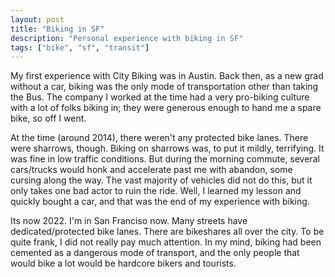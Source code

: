 ```yaml
---
layout: post
title: "Biking in SF"
description: "Personal experience with biking in SF"
tags: ["bike", "sf", "transit"]
---
```


My first experience with City Biking was in Austin. Back then, as a new grad without a car, biking was the only mode of transportation other than taking the Bus. The company I worked at the time had a very pro-biking culture with a lot of folks biking in; they were generous enough to hand me a spare bike, so off I went.

At the time (around 2014), there weren't any protected bike lanes. There were sharrows, though. Biking on sharrows was, to put it mildly, terrifying. It was fine in low traffic conditions. But during the morning commute, several cars/trucks would honk and accelerate past me with abandon, some cursing along the way. The vast majority of vehicles did not do this, but it only takes one bad actor to ruin the ride. Well, I learned my lesson and quickly bought a car, and that was the end of my experience with biking.


Its now 2022. I'm in San Franciso now. Many streets have dedicated/protected bike lanes. There are bikeshares all over the city. To be quite frank, I did not really pay much attention. In my mind, biking had been cemented as a dangerous mode of transport, and the only people that would bike a lot would be hardcore bikers and tourists.



